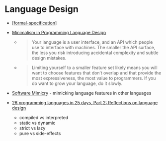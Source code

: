 Language Design
===============

* [[formal-specification]]

* [Minimalism in Programming Language Design](https://pointersgonewild.com/2022/05/23/minimalism-in-programming-language-design/)
    * > Your language is a user interface, and an API which people use to interface with machines. The smaller the API surface, the less you risk introducing accidental complexity and subtle design mistakes.
    * > Limiting yourself to a smaller feature set likely means you will want to choose features that don’t overlap and that provide the most expressiveness, the most value to programmers. If you do want to grow your language, do it slowly.

* [Software Mimicry](https://www.hillelwayne.com/post/software-mimicry/) - mimicking language features in other languages

* [26 programming languages in 25 days, Part 2: Reflections on language design](https://matt.might.net/articles/26-languages-part2/)
    * compiled vs interpreted
    * static vs dynamic
    * strict vs lazy
    * pure vs side-effects

[//begin]: # "Autogenerated link references for markdown compatibility"
[formal-specification]: formal-specification.md "Formal Specification"
[//end]: # "Autogenerated link references"